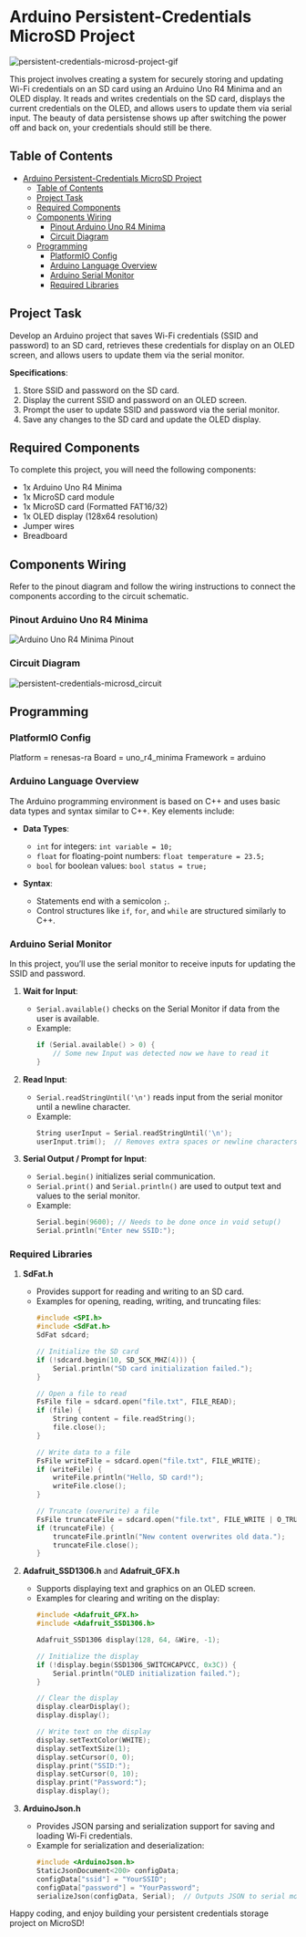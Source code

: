 # Arduino Persistent-Credentials MicroSD Project

<!-- ![persistent-credentials-microsd-project-image](assets/persistent-credentials-microsd.png) -->

![persistent-credentials-microsd-project-gif](assets/persistent-credentials-microsd.gif)

This project involves creating a system for securely storing and updating Wi-Fi credentials on an SD card using an Arduino Uno R4 Minima and an OLED display. It reads and writes credentials on the SD card, displays the current credentials on the OLED, and allows users to update them via serial input. The beauty of data persistense shows up after switching the power off and back on, your credentials should still be there.

## Table of Contents
- [Arduino Persistent-Credentials MicroSD Project](#arduino-persistent-credentials-microsd-project)
  - [Table of Contents](#table-of-contents)
  - [Project Task](#project-task)
  - [Required Components](#required-components)
  - [Components Wiring](#components-wiring)
    - [Pinout Arduino Uno R4 Minima](#pinout-arduino-uno-r4-minima)
    - [Circuit Diagram](#circuit-diagram)
  - [Programming](#programming)
    - [PlatformIO Config](#platformio-config)
    - [Arduino Language Overview](#arduino-language-overview)
    - [Arduino Serial Monitor](#arduino-serial-monitor)
    - [Required Libraries](#required-libraries)

## Project Task
Develop an Arduino project that saves Wi-Fi credentials (SSID and password) to an SD card, retrieves these credentials for display on an OLED screen, and allows users to update them via the serial monitor.

**Specifications**:
1. Store SSID and password on the SD card.
2. Display the current SSID and password on an OLED screen.
3. Prompt the user to update SSID and password via the serial monitor.
4. Save any changes to the SD card and update the OLED display.

## Required Components
To complete this project, you will need the following components:

- 1x Arduino Uno R4 Minima
- 1x MicroSD card module
- 1x MicroSD card (Formatted FAT16/32)
- 1x OLED display (128x64 resolution)
- Jumper wires
- Breadboard

## Components Wiring
Refer to the pinout diagram and follow the wiring instructions to connect the components according to the circuit schematic.

### Pinout Arduino Uno R4 Minima
![Arduino Uno R4 Minima Pinout](assets/Arduino_Uno_R4_Minima_Pinout.png)

### Circuit Diagram
![persistent-credentials-microsd_circuit](assets/persistent-credentials-microsd_Steckplatine.png)

## Programming

### PlatformIO Config
Platform = renesas-ra
Board = uno_r4_minima
Framework = arduino

### Arduino Language Overview
The Arduino programming environment is based on C++ and uses basic data types and syntax similar to C++. Key elements include:

- **Data Types**:
  - `int` for integers: `int variable = 10;`
  - `float` for floating-point numbers: `float temperature = 23.5;`
  - `bool` for boolean values: `bool status = true;`

- **Syntax**: 
  - Statements end with a semicolon `;`.
  - Control structures like `if`, `for`, and `while` are structured similarly to C++.

### Arduino Serial Monitor
In this project, you’ll use the serial monitor to receive inputs for updating the SSID and password.

1. **Wait for Input**:
     - `Serial.available()` checks on the Serial Monitor if data from the user is available.
     - Example:
       ```cpp
       if (Serial.available() > 0) {
           // Some new Input was detected now we have to read it
       }
       ```

2. **Read Input**:
     - `Serial.readStringUntil('\n')` reads input from the serial monitor until a newline character.
     - Example:
       ```cpp
       String userInput = Serial.readStringUntil('\n');
       userInput.trim();  // Removes extra spaces or newline characters
       ```

3. **Serial Output / Prompt for Input**:
   - `Serial.begin()` initializes serial communication.
   - `Serial.print()` and `Serial.println()` are used to output text and values to the serial monitor.
   - Example:
     ```cpp
     Serial.begin(9600); // Needs to be done once in void setup() 
     Serial.println("Enter new SSID:");
     ```

### Required Libraries

1. **SdFat.h**
   - Provides support for reading and writing to an SD card.
   - Examples for opening, reading, writing, and truncating files:
     ```cpp
     #include <SPI.h>
     #include <SdFat.h>
     SdFat sdcard;

     // Initialize the SD card
     if (!sdcard.begin(10, SD_SCK_MHZ(4))) {
         Serial.println("SD card initialization failed.");
     }

     // Open a file to read
     FsFile file = sdcard.open("file.txt", FILE_READ);
     if (file) {
         String content = file.readString();
         file.close();
     }

     // Write data to a file
     FsFile writeFile = sdcard.open("file.txt", FILE_WRITE);
     if (writeFile) {
         writeFile.println("Hello, SD card!");
         writeFile.close();
     }

     // Truncate (overwrite) a file
     FsFile truncateFile = sdcard.open("file.txt", FILE_WRITE | O_TRUNC);
     if (truncateFile) {
         truncateFile.println("New content overwrites old data.");
         truncateFile.close();
     }
     ```

2. **Adafruit_SSD1306.h** and **Adafruit_GFX.h**
   - Supports displaying text and graphics on an OLED screen.
   - Examples for clearing and writing on the display:
     ```cpp
     #include <Adafruit_GFX.h>
     #include <Adafruit_SSD1306.h>
     
     Adafruit_SSD1306 display(128, 64, &Wire, -1);

     // Initialize the display
     if (!display.begin(SSD1306_SWITCHCAPVCC, 0x3C)) {
         Serial.println("OLED initialization failed.");
     }

     // Clear the display
     display.clearDisplay();
     display.display();

     // Write text on the display
     display.setTextColor(WHITE);
     display.setTextSize(1);
     display.setCursor(0, 0);
     display.print("SSID:");
     display.setCursor(0, 10);
     display.print("Password:");
     display.display();
     ```

3. **ArduinoJson.h**
   - Provides JSON parsing and serialization support for saving and loading Wi-Fi credentials.
   - Example for serialization and deserialization:
     ```cpp
     #include <ArduinoJson.h>
     StaticJsonDocument<200> configData;
     configData["ssid"] = "YourSSID";
     configData["password"] = "YourPassword";
     serializeJson(configData, Serial);  // Outputs JSON to serial monitor
     ```

Happy coding, and enjoy building your persistent credentials storage project on MicroSD!

